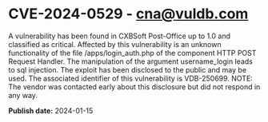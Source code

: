 # CVE-2024-0529 - cna@vuldb.com

A vulnerability has been found in CXBSoft Post-Office up to 1.0 and classified as critical. Affected by this vulnerability is an unknown functionality of the file /apps/login_auth.php of the component HTTP POST Request Handler. The manipulation of the argument username_login leads to sql injection. The exploit has been disclosed to the public and may be used. The associated identifier of this vulnerability is VDB-250699. NOTE: The vendor was contacted early about this disclosure but did not respond in any way.

**Publish date:** 2024-01-15
